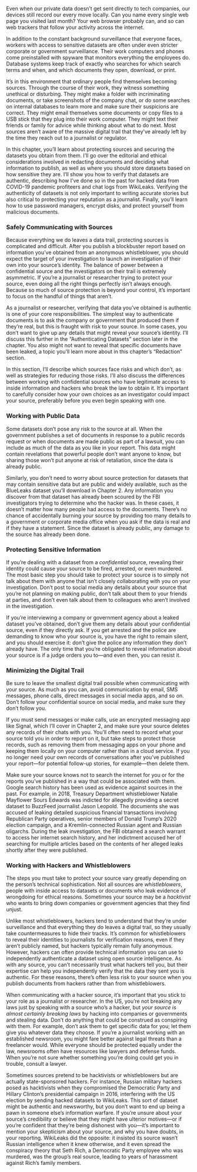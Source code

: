 Even when our private data doesn’t get sent directly to tech companies, our devices still record our every move locally. Can you name every single web page you visited last month? Your web browser probably can, and so can web trackers that follow your activity across the internet.

In addition to the constant background surveillance that everyone faces, workers with access to sensitive datasets are often under even stricter corporate or government surveillance. Their work computers and phones come preinstalled with spyware that monitors everything the employees do. Database systems keep track of exactly who searches for which search terms and when, and which documents they open, download, or print.

It’s in this environment that ordinary people find themselves becoming sources. Through the course of their work, they witness something unethical or disturbing. They might make a folder with incriminating documents, or take screenshots of the company chat, or do some searches on internal databases to learn more and make sure their suspicions are correct. They might email themselves some documents or copy files to a USB stick that they plug into their work computer. They might text their friends or family for advice while thinking about what to do next. Most sources aren’t aware of the massive digital trail that they’ve already left by the time they reach out to a journalist or regulator.

In this chapter, you’ll learn about protecting sources and securing the datasets you obtain from them. I’ll go over the editorial and ethical considerations involved in redacting documents and deciding what information to publish, as well as where you should store datasets based on how sensitive they are. I’ll show you how to verify that datasets are authentic, describing how I’ve done so in the past for hacked data from COVID-19 pandemic profiteers and chat logs from WikiLeaks. Verifying the authenticity of datasets is not only important to writing accurate stories but also critical to protecting your reputation as a journalist. Finally, you’ll learn how to use password managers, encrypt disks, and protect yourself from malicious documents.

### Safely Communicating with Sources

Because everything we do leaves a data trail, protecting sources is complicated and difficult. After you publish a blockbuster report based on information you’ve obtained from an anonymous whistleblower, you should expect the target of your investigation to launch an investigation of their own into your source’s identity. The balance of power between a confidential source and the investigators on their trail is extremely asymmetric. If you’re a journalist or researcher trying to protect your source, even doing all the right things perfectly isn’t always enough. Because so much of source protection is beyond your control, it’s important to focus on the handful of things that aren’t.

As a journalist or researcher, verifying that data you’ve obtained is authentic is one of your core responsibilities. The simplest way to authenticate documents is to ask the company or government that produced them if they’re real, but this is fraught with risk to your source. In some cases, you don’t want to give up any details that might reveal your source’s identity. I’ll discuss this further in the “Authenticating Datasets” section later in the chapter. You also might not want to reveal that specific documents have been leaked, a topic you’ll learn more about in this chapter’s “Redaction” section.

In this section, I’ll describe which sources face risks and which don’t, as well as strategies for reducing those risks. I’ll also discuss the differences between working with confidential sources who have legitimate access to inside information and hackers who break the law to obtain it. It’s important to carefully consider how your own choices as an investigator could impact your source, preferably before you even begin speaking with one.

### Working with Public Data

Some datasets don’t pose any risk to the source at all. When the government publishes a set of documents in response to a public records request or when documents are made public as part of a lawsuit, you can include as much of the data as you like in your report. This data might contain revelations that powerful people don’t want anyone to know, but sharing those won’t put anyone at risk of retaliation, since the data is already public.

Similarly, you don’t need to worry about source protection for datasets that may contain sensitive data but are public and widely available, such as the BlueLeaks dataset you’ll download in Chapter 2. Any information you discover from that dataset has already been scoured by the FBI investigators trying to determine who the hacker was. In these cases, it doesn’t matter how many people had access to the documents. There’s no chance of accidentally burning your source by providing too many details to a government or corporate media office when you ask if the data is real and if they have a statement. Since the dataset is already public, any damage to the source has already been done. 

### Protecting Sensitive Information

If you’re dealing with a dataset from a _confidential_ source, revealing their identity could cause your source to be fired, arrested, or even murdered. The most basic step you should take to protect your source is to simply not talk about them with anyone that isn’t closely collaborating with you on your investigation. Don’t post to social media any details about your source that you’re not planning on making public, don’t talk about them to your friends at parties, and don’t even talk about them to colleagues who aren’t involved in the investigation.

If you’re interviewing a company or government agency about a leaked dataset you’ve obtained, don’t give them any details about your confidential source, even if they directly ask. If you get arrested and the police are demanding to know who your source is, you have the right to remain silent, and you should exercise it: don’t give the police any information they don’t already have. The only time that you’re obligated to reveal information about your source is if a judge orders you to—and even then, you can resist it.

### Minimizing the Digital Trail

Be sure to leave the smallest digital trail possible when communicating with your source. As much as you can, avoid communication by email, SMS messages, phone calls, direct messages in social media apps, and so on. Don’t follow your confidential source on social media, and make sure they don’t follow you.

If you must send messages or make calls, use an encrypted messaging app like Signal, which I’ll cover in Chapter 2, and make sure your source deletes any records of their chats with you. You’ll often need to record what your source told you in order to report on it, but take steps to protect those records, such as removing them from messaging apps on your phone and keeping them locally on your computer rather than in a cloud service. If you no longer need your own records of conversations after you’ve published your report—for potential follow-up stories, for example—then delete them.

Make sure your source knows not to search the internet for you or for the reports you’ve published in a way that could be associated with them. Google search history has been used as evidence against sources in the past. For example, in 2018, Treasury Department whistleblower Natalie Mayflower Sours Edwards was indicted for allegedly providing a secret dataset to BuzzFeed journalist Jason Leopold. The documents she was accused of leaking detailed suspicious financial transactions involving Republican Party operatives, senior members of Donald Trump’s 2020 election campaign, and a Kremlin-connected Russian agent and Russian oligarchs. During the leak investigation, the FBI obtained a search warrant to access her internet search history, and her indictment accused her of searching for multiple articles based on the contents of her alleged leaks shortly after they were published.

### Working with Hackers and Whistleblowers

The steps you must take to protect your source vary greatly depending on the person’s technical sophistication. Not all sources are _whistleblowers_, people with inside access to datasets or documents who leak evidence of wrongdoing for ethical reasons. Sometimes your source may be a _hacktivist_ who wants to bring down companies or government agencies that they find unjust.

Unlike most whistleblowers, hackers tend to understand that they’re under surveillance and that everything they do leaves a digital trail, so they usually take countermeasures to hide their tracks. It’s common for whistleblowers to reveal their identities to journalists for verification reasons, even if they aren’t publicly named, but hackers typically remain fully anonymous. However, hackers can often provide technical information you can use to independently authenticate a dataset using open source intelligence. As with any source, you can’t necessarily trust what hackers tell you, but their expertise can help you independently verify that the data they sent you is authentic. For these reasons, there’s often less risk to your source when you publish documents from hackers rather than from whistleblowers.

When communicating with a hacker source, it’s important that you stick to your role as a journalist or researcher. In the US, you’re not breaking any laws just by speaking with a source who’s a hacker, but _your source is almost certainly breaking laws_ by hacking into companies or governments and stealing data. Don’t do anything that could be construed as conspiring with them. For example, don’t ask them to get specific data for you; let them give you whatever data they choose. If you’re a journalist working with an established newsroom, you might fare better against legal threats than a freelancer would. While everyone should be protected equally under the law, newsrooms often have resources like lawyers and defense funds. When you’re not sure whether something you’re doing could get you in trouble, consult a lawyer.

Sometimes sources pretend to be hacktivists or whistleblowers but are actually state-sponsored hackers. For instance, Russian military hackers posed as hacktivists when they compromised the Democratic Party and Hillary Clinton’s presidential campaign in 2016, interfering with the US election by sending hacked datasets to WikiLeaks. This sort of dataset might be authentic and newsworthy, but you don’t want to end up being a pawn in someone else’s information warfare. If you’re unsure about your source’s credibility or believe that they might have ulterior motives—or if you’re confident that they’re being dishonest with you—it’s important to mention your skepticism about your source, and why you have doubts, in your reporting. WikiLeaks did the opposite: it insisted its source wasn’t Russian intelligence when it knew otherwise, and it even spread the conspiracy theory that Seth Rich, a Democratic Party employee who was murdered, was the group’s real source, leading to years of harassment against Rich’s family members.